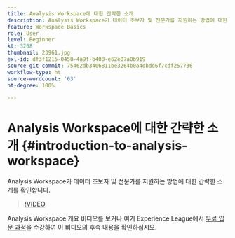 ```yaml
---
title: Analysis Workspace에 대한 간략한 소개
description: Analysis Workspace가 데이터 초보자 및 전문가를 지원하는 방법에 대한 간략한 소개를 확인합니다.
feature: Workspace Basics
role: User
level: Beginner
kt: 3268
thumbnail: 23961.jpg
exl-id: df3f1215-0458-4a9f-b408-e62e07a0b919
source-git-commit: 75462db3406811be3264b0a4dbdd6f7cdf257736
workflow-type: ht
source-wordcount: '63'
ht-degree: 100%

---
```


# Analysis Workspace에 대한 간략한 소개 {#introduction-to-analysis-workspace}

Analysis Workspace가 데이터 초보자 및 전문가를 지원하는 방법에 대한 간략한 소개를 확인합니다.

>[!VIDEO](https://video.tv.adobe.com/v/28165/?quality=12&learn=on)

Analysis Workspace 개요 비디오를 보거나 여기 Experience League에서 [무료 입문 과정](https://experienceleague.adobe.com/?recommended=Analytics-U-1-2020.1.workspace)을 수강하여 이 비디오의 후속 내용을 확인하십시오.
